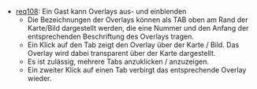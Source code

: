 * [req108](https://github.com/PolitAktiv/politaktiv-requirements/tree/master/de/requirements/req108/req108.md): Ein Gast kann Overlays aus- und einblenden
  * Die Bezeichnungen der Overlays können als TAB oben am Rand der Karte/Bild dargestellt werden, die eine Nummer und den Anfang der entsprechenden Beschriftung des Overlays tragen.
  * Ein Klick auf den Tab zeigt den Overlay über der Karte / Bild. Das Overlay wird dabei transparent über der Karte dargestellt.
  * Es ist zulässig, mehrere Tabs anzuklicken / anzuzeigen.
  * Ein zweiter Klick auf einen Tab verbirgt das entsprechende Overlay wieder.